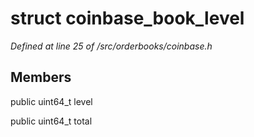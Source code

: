 # struct coinbase_book_level

*Defined at line 25 of /src/orderbooks/coinbase.h*

## Members

public uint64_t level

public uint64_t total



